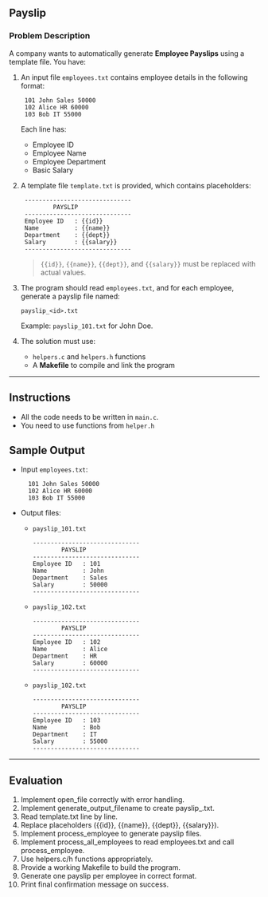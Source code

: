 ## Payslip

### Problem Description

A company wants to automatically generate **Employee Payslips** using a template file. You have:

1. An input file `employees.txt` contains employee details in the following format:

   ```
    101 John Sales 50000
    102 Alice HR 60000
    103 Bob IT 55000
   ```

   Each line has:

   - Employee ID
   - Employee Name
   - Employee Department
   - Basic Salary

2. A template file `template.txt` is provided, which contains placeholders:

   ```
    ------------------------------
            PAYSLIP
    ------------------------------
    Employee ID   : {{id}}
    Name          : {{name}}
    Department    : {{dept}}
    Salary        : {{salary}}
    ------------------------------
   ```

   > `{{id}}`, `{{name}}`, `{{dept}}`, and `{{salary}}` must be replaced with actual values.

3. The program should read `employees.txt`, and for each employee, generate a payslip file named:

   ```
   payslip_<id>.txt
   ```

   Example: `payslip_101.txt` for John Doe.

4. The solution must use:

   - `helpers.c` and `helpers.h` functions
   - A **Makefile** to compile and link the program

---

## Instructions

- All the code needs to be written in `main.c`.
- You need to use functions from `helper.h`

## Sample Output

- Input `employees.txt`:

  ```
    101 John Sales 50000
    102 Alice HR 60000
    103 Bob IT 55000
  ```

- Output files:

  - `payslip_101.txt`

    ```
    ------------------------------
            PAYSLIP
    ------------------------------
    Employee ID   : 101
    Name          : John
    Department    : Sales
    Salary        : 50000
    ------------------------------
    ```

  - `payslip_102.txt`

    ```
    ------------------------------
            PAYSLIP
    ------------------------------
    Employee ID   : 102
    Name          : Alice
    Department    : HR
    Salary        : 60000
    ------------------------------
    ```

  - `payslip_102.txt`

    ```
    ------------------------------
            PAYSLIP
    ------------------------------
    Employee ID   : 103
    Name          : Bob
    Department    : IT
    Salary        : 55000
    ------------------------------
    ```

---

## Evaluation

1. Implement open_file correctly with error handling.
2. Implement generate_output_filename to create payslip_<id>.txt.
3. Read template.txt line by line.
4. Replace placeholders ({{id}}, {{name}}, {{dept}}, {{salary}}).
5. Implement process_employee to generate payslip files.
6. Implement process_all_employees to read employees.txt and call process_employee.
7. Use helpers.c/h functions appropriately.
8. Provide a working Makefile to build the program.
9. Generate one payslip per employee in correct format.
10. Print final confirmation message on success.